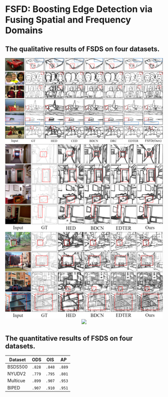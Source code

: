 # FSFD: Boosting Edge Detection via Fusing Spatial and Frequency Domains


<h2> The qualitative results of FSDS on four datasets. </h2>


<div style="text-align:center"><img src='bsds500.png' width=800>
</div>



<div style="text-align:center"><img src='NYUD.png' width=800>
</div>



<div style="text-align:center"><img src='Multicue.png' width=800>
</div>



<div style="text-align:center"><img src='BIPED.png' width=800>
</div>


<h2> 
The quantitative results of FSDS on four datasets.
</h2>

<center>

| Dataset  | ODS      | OIS      | AP       |
| -------- | -------- | -------- | -------- |
| BSDS500  | `.828` | `.848` | `.889` |
| NYUDV2   | `.779` | `.795` | `.801` |
| Multicue | `.899` | `.907` | `.953` |
| BIPED    | `.907` | `.910` | `.951` |
